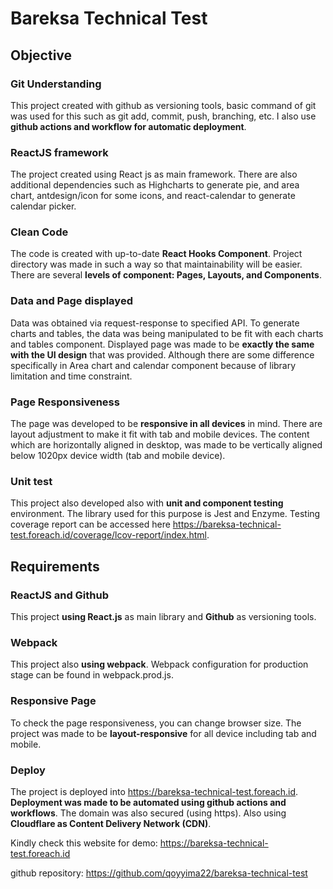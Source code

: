 # Bareksa Technical Test

## Objective

### Git Understanding
This project created with github as versioning tools, basic command of git was used for this such as git add, commit, push, branching, etc. I also use **github actions and workflow for automatic deployment**.

### ReactJS framework
The project created using React js as main framework. There are also additional dependencies such as Highcharts to generate pie, and area chart, antdesign/icon for some icons, and react-calendar to generate calendar picker.

### Clean Code
The code is created with up-to-date **React Hooks Component**. Project directory was made in such a way so that maintainability will be easier. There are several **levels of component: Pages, Layouts, and Components**.

### Data and Page displayed
Data was obtained via request-response to specified API. To generate charts and tables, the data was being manipulated to be fit with each charts and tables component. Displayed page was made to be **exactly the same with the UI design** that was provided. Although there are some difference specifically in Area chart and calendar component because of library limitation and time constraint.

### Page Responsiveness
The page was developed to be **responsive in all devices** in mind. There are layout adjustment to make it fit with tab and mobile devices. The content which are horizontally aligned in desktop, was made to be vertically aligned below 1020px device width (tab and mobile device).

### Unit test
This project also developed also with **unit and component testing** environment. The library used for this purpose is Jest and Enzyme. Testing coverage report can be accessed here https://bareksa-technical-test.foreach.id/coverage/lcov-report/index.html.


## Requirements

### ReactJS and Github
This project **using React.js** as main library and **Github** as versioning tools.

### Webpack
This project also **using webpack**. Webpack configuration for production stage can be found in webpack.prod.js.

### Responsive Page
To check the page responsiveness, you can change browser size. The project was made to be **layout-responsive** for all device including tab and mobile.

### Deploy
The project is deployed into https://bareksa-technical-test.foreach.id. **Deployment was made to be automated using github actions and workflows**. The domain was also secured (using https). Also using **Cloudflare as Content Delivery Network (CDN)**.

Kindly check this website for demo: https://bareksa-technical-test.foreach.id

github repository: https://github.com/qoyyima22/bareksa-technical-test